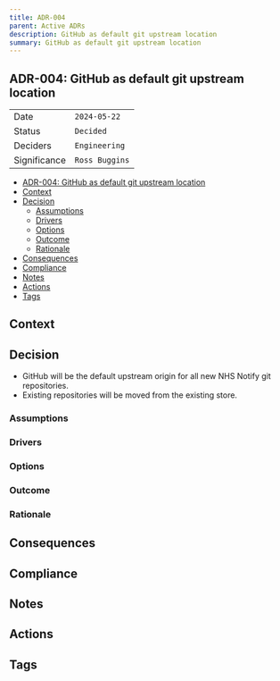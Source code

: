 ```yaml
---
title: ADR-004
parent: Active ADRs
description: GitHub as default git upstream location
summary: GitHub as default git upstream location
---
```


## ADR-004: GitHub as default git upstream location

|              |                |
| ------------ | -------------- |
| Date         | `2024-05-22`   |
| Status       | `Decided`      |
| Deciders     | `Engineering`  |
| Significance | `Ross Buggins` |

- [ADR-004: GitHub as default git upstream location](#adr-004-github-as-default-git-upstream-location)
- [Context](#context)
- [Decision](#decision)
  - [Assumptions](#assumptions)
  - [Drivers](#drivers)
  - [Options](#options)
  - [Outcome](#outcome)
  - [Rationale](#rationale)
- [Consequences](#consequences)
- [Compliance](#compliance)
- [Notes](#notes)
- [Actions](#actions)
- [Tags](#tags)

## Context

## Decision

- GitHub will be the default upstream origin for all new NHS Notify git repositories.
- Existing repositories will be moved from the existing store.

### Assumptions

### Drivers

### Options

### Outcome

### Rationale

## Consequences

## Compliance

## Notes

## Actions

## Tags
